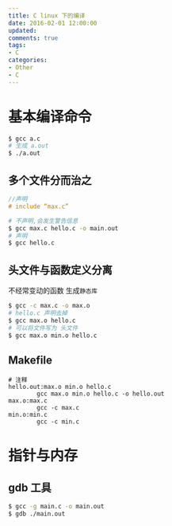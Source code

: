 ```yaml
---
title: C linux 下的编译
date: 2016-02-01 12:00:00
updated:
comments: true
tags:
- C
categories:
- Other
- C
---
```


# 基本编译命令

```bash
$ gcc a.c
# 生成 a.out
$ ./a.out
```

<!--more-->

## 多个文件分而治之

```c
//声明
# include “max.c”
```

```bash
# 不声明,会发生警告信息
$ gcc max.c hello.c -o main.out
# 声明
$ gcc hello.c
```

## 头文件与函数定义分离

不经常变动的函数 生成`静态库`

```bash
$ gcc -c max.c -o max.o
# hello.c 声明去掉
$ gcc max.o hello.c
# 可以将文件写为 头文件
$ gcc max.o min.o hello.c
```

## Makefile

```
# 注释
hello.out:max.o min.o hello.c
        gcc max.o min.o hello.c -o hello.out
max.o:max.c
        gcc -c max.c
min.o:min.c
        gcc -c min.c
```

# 指针与内存

## gdb 工具

```bash
$ gcc -g main.c -o main.out
$ gdb ./main.out
```
